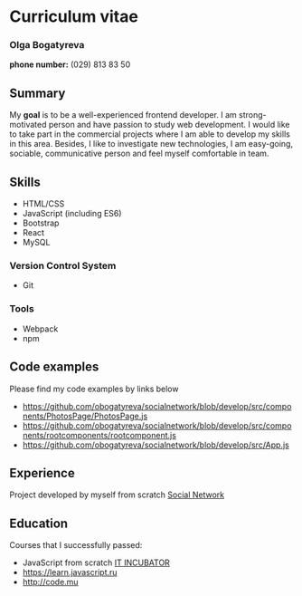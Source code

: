 # **Curriculum vitae**
### Olga Bogatyreva
**phone number:** (029) 813 83 50
## Summary
My __goal__ is to be a well-experienced frontend developer. I am strong-motivated person and have passion to study web development. I would like to take part in the commercial projects 
where I am able to develop my skills in this area. Besides, I like to investigate new technologies, I am easy-going, sociable, communicative person and feel myself comfortable in team.
## __Skills__
- HTML/CSS
- JavaScript (including ES6)
- Bootstrap
- React
- MySQL
### __Version Control System__ 
* Git
### __Tools__
* Webpack
* npm
## Code examples
Please find my code examples by links below
 - https://github.com/obogatyreva/socialnetwork/blob/develop/src/components/PhotosPage/PhotosPage.js
 - https://github.com/obogatyreva/socialnetwork/blob/develop/src/components/rootcomponents/rootcomponent.js
 - https://github.com/obogatyreva/socialnetwork/blob/develop/src/App.js
## Experience
Project developed by myself from scratch [Social Network](https://github.com/obogatyreva/socialnetwork/tree/develop)
## __Education__
Courses that I successfully passed:
- JavaScript from scratch [IT INCUBATOR](https://it-incubator.by)
- <https://learn.javascript.ru>
- <http://code.mu>
